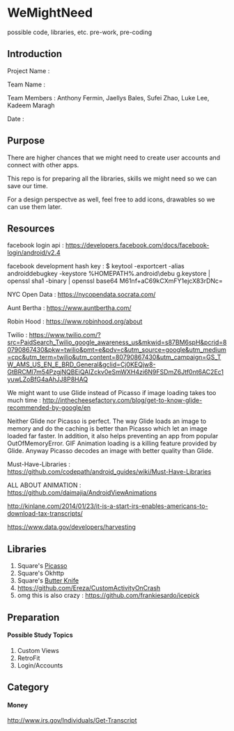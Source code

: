 # WeMightNeed
possible code, libraries, etc. pre-work, pre-coding

## Introduction

Project Name : 

Team Name : 

Team Members : Anthony Fermin, Jaellys Bales, Sufei Zhao, Luke Lee, Kadeem Maragh

Date : 


## Purpose

There are higher chances that we might need to create user accounts and connect with other apps.

This repo is for preparing all the libraries, skills we might need so we can save our time.

For a design perspectve as well, feel free to add icons, drawables so we can use them later.


## Resources

facebook login api : https://developers.facebook.com/docs/facebook-login/android/v2.4

facebook development hash key :
$ keytool -exportcert -alias androiddebugkey -keystore %HOMEPATH%\.android\debu
g.keystore | openssl sha1 -binary | openssl base64
M61nf+aC69kCXmFY1ejcX83rDNc=

NYC Open Data : https://nycopendata.socrata.com/

Aunt Bertha : https://www.auntbertha.com/

Robin Hood : https://www.robinhood.org/about

Twilio : https://www.twilio.com/?src=PaidSearch_Twilio_google_awareness_us&mkwid=s87BM6spH&pcrid=80790867430&pkw=twilio&pmt=e&pdv=c&utm_source=google&utm_medium=cpc&utm_term=twilio&utm_content=80790867430&utm_campaign=GS_TW_AMS_US_EN_E_BRD_General&gclid=Cj0KEQjw8-GtBRCMl7m54PzgjNQBEiQAIZckv0eSmWXH4zi6N9FSDmZ6Jtf0nt6AC2Ec1yuwLZoBfG4aAhJJ8P8HAQ

We might want to use Glide instead of Picasso if image loading takes too much time : http://inthecheesefactory.com/blog/get-to-know-glide-recommended-by-google/en

Neither Glide nor Picasso is perfect. The way Glide loads an image to memory and do the caching is better than Picasso which let an image loaded far faster. In addition, it also helps preventing an app from popular OutOfMemoryError. GIF Animation loading is a killing feature provided by Glide. Anyway Picasso decodes an image with better quality than Glide.

Must-Have-Libraries : https://github.com/codepath/android_guides/wiki/Must-Have-Libraries

ALL ABOUT ANIMATION : https://github.com/daimajia/AndroidViewAnimations

http://kinlane.com/2014/01/23/it-is-a-start-irs-enables-americans-to-download-tax-transcripts/

https://www.data.gov/developers/harvesting

## Libraries

1. Square's [Picasso](http://square.github.io/picasso/)
2. Square's Okhttp
3. Square's [Butter Knife](http://jakewharton.github.io/butterknife/)
4. https://github.com/Ereza/CustomActivityOnCrash
5. omg this is also crazy : https://github.com/frankiesardo/icepick


## Preparation

#### Possible Study Topics

1. Custom Views
2. RetroFit
3. Login/Accounts

## Category

#### Money

http://www.irs.gov/Individuals/Get-Transcript
